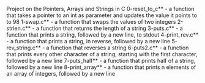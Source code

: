 Project on the Pointers, Arrays and Strings in C
0-reset_to_c** - a function that takes a pointer to an int as parameter and updates the value it points to to 98
1-swap.c** - a function that swaps the values of two integers
2-strlen.c** - a function that returns the length of a string
3-puts.c** - a function that prints a string, followed by a new line, to stdout
4-print_rev.c** - a function that prints a string, in reverse, followed by a new line
5-rev_string.c** - a function that reverses a string
6-puts2.c** - a function that prints every other character of a string, starting with the first character, followed by a new line
7-puts_half** - a function that prints half of a string, followed by a new line
8-print_array** - a function that prints n elements of an array of integers, followed by a new line
